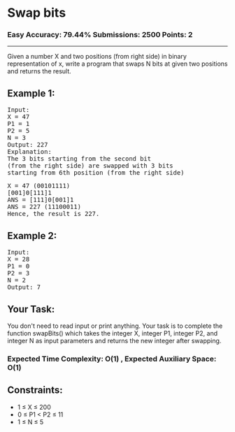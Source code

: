 # Swap bits

### Easy Accuracy: 79.44% Submissions: 2500 Points: 2

---

Given a number X and two positions (from right side) in binary representation of x, write a program that swaps N bits at given two positions and returns the result.

## Example 1:

<pre>
Input:
X = 47
P1 = 1
P2 = 5
N = 3
Output: 227
Explanation:
The 3 bits starting from the second bit 
(from the right side) are swapped with 3 bits
starting from 6th position (from the right side) 
</pre>
<pre>
X = 47 (00101111)
[001]0[111]1
ANS = [111]0[001]1
ANS = 227 (11100011)
Hence, the result is 227.
</pre>

## Example 2:

<pre>
Input:
X = 28
P1 = 0
P2 = 3
N = 2
Output: 7
</pre>

## Your Task:

You don't need to read input or print anything. Your task is to complete the function swapBits() which takes the integer X, integer P1, integer P2, and integer N as input parameters and returns the new integer after swapping.

### Expected Time Complexity: O(1) , Expected Auxiliary Space: O(1)

## Constraints:

- 1 ≤ X ≤ 200
- 0 ≤ P1 < P2 ≤ 11
- 1 ≤ N ≤ 5
